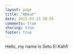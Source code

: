 ```yaml
---
layout: page
title: "About"
date: 2015-03-15 20:56
comments: true
sharing: true
footer: true
---
```

Hello, my name is Seto El Kahfi
